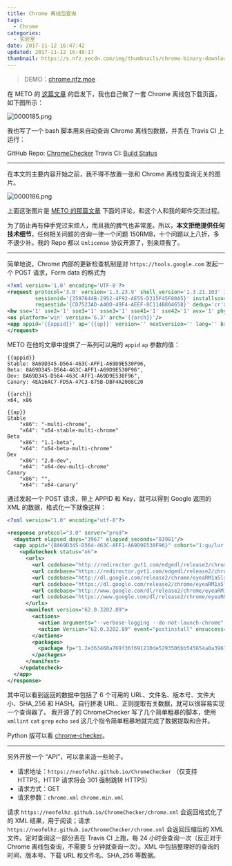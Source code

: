 ```yaml
---
title: Chrome 离线包查询
tags:
  - Chrome
categories:
  - 实验室
date: 2017-11-12 16:47:42
updated: 2017-11-12 16:48:17
thumbnail: https://s.nfz.yecdn.com/img/thumbnails/chrome-binary-download.png!blogth
---
```


> DEMO：[chrome.nfz.moe](https://chrome.nfz.moe)

<!--more-->

在 METO 的 [这篇文章](https://i-meto.com/chrome-binary/) 的启发下，我也自己做了一套 Chrome 离线包下载页面，如下图所示：

![0000185.png](https://bbs-static.nfz.yecdn.com/i/0000185.png)

我也写了一个 bash 脚本用来自动查询 Chrome 离线包数据，并丢在 Travis CI 上运行：

GitHub Repo: [ChromeChecker](https://github.com/neoFelhz/ChromeChecker)
Travis CI: [Build Status](https://travis-ci.org/neoFelhz/ChromeChecker)

-----

在本文的主要内容开始之前，我不得不放置一张和 Chrome 离线包查询无关的图片。

![0000186.png](https://bbs-static.nfz.yecdn.com/i/0000186.png)

上面这张图片是 [METO 的那篇文章](https://i-meto.com/chrome-binary/) 下面的评论，和这个人和我的邮件交流过程。

为了防止再有伸手党过来烦人，而且我的脾气也非常差。所以，**本文拒绝提供任何技术细节**，任何相关问题的咨询一律一个问题 150RMB，十个问题以上八折，多不退少补。我的 Repo 都以 `Unlicense` 协议开源了，别来烦我了。

-----

简单地说，Chrome 内部的更新检查机制是对 `https://tools.google.com` 发起一个 POST 请求，Form data 的格式为

```xml
<?xml version='1.0' encoding='UTF-8'?>
<request protocol='3.0' version='1.3.23.9' shell_version='1.3.21.103' ismachine='0'
         sessionid='{3597644B-2952-4F92-AE55-D315F45F80A5}' installsource='ondemandcheckforupdate'
         requestid='{CD7523AD-A40D-49F4-AEEF-8C114B804658}' dedup='cr'>
<hw sse='1' sse2='1' sse3='1' ssse3='1' sse41='1' sse42='1' avx='1' physmemory='12582912' />
<os platform='win' version='6.3' arch='{{arch}}'/>
<app appid='{{appid}}' ap='{{ap}}' version='' nextversion='' lang='' brand='GGLS' client=''><updatecheck/></app>
</request>
```

METO 在他的文章中提供了一系列可以用的 `appid` `ap` 参数的值：

```
{{appid}}
Stable: 8A69D345-D564-463C-AFF1-A69D9E530F96,
Beta: 8A69D345-D564-463C-AFF1-A69D9E530F96",
Dev: 8A69D345-D564-463C-AFF1-A69D9E530F96",
Canary: 4EA16AC7-FD5A-47C3-875B-DBF4A2008C20
```
```
{{arch}}
x64, x86
```
```
{{ap}}
Stable
    "x86": "-multi-chrome",
    "x64": "x64-stable-multi-chrome"
Beta
    "x86": "1.1-beta",
    "x64": "x64-beta-multi-chrome"
Dev
    "x86": "2.0-dev",
    "x64": "x64-dev-multi-chrome"
Canary
    "x86": "",
    "x64": "x64-canary"
```

通过发起一个 POST 请求，带上 APPID 和 Key，就可以得到 Google 返回的 XML 的数据，格式化一下就像这样：

```xml
<?xml version="1.0" encoding="utf-8"?>

<response protocol="3.0" server="prod">
  <daystart elapsed_days="3967" elapsed_seconds="83981"/>
  <app appid="{8A69D345-D564-463C-AFF1-A69D9E530F96}" cohort="1:gu/lur:" cohortname="62_89_win" status="ok">
    <updatecheck status="ok">
      <urls>
        <url codebase="http://redirector.gvt1.com/edgedl/release2/chrome/eyeaRM1a5ls_62.0.3202.89/"/>
        <url codebase="https://redirector.gvt1.com/edgedl/release2/chrome/eyeaRM1a5ls_62.0.3202.89/"/>
        <url codebase="http://dl.google.com/release2/chrome/eyeaRM1a5ls_62.0.3202.89/"/>
        <url codebase="https://dl.google.com/release2/chrome/eyeaRM1a5ls_62.0.3202.89/"/>
        <url codebase="http://www.google.com/dl/release2/chrome/eyeaRM1a5ls_62.0.3202.89/"/>
        <url codebase="https://www.google.com/dl/release2/chrome/eyeaRM1a5ls_62.0.3202.89/"/>
      </urls>
      <manifest version="62.0.3202.89">
        <actions>
          <action arguments="--verbose-logging --do-not-launch-chrome" event="install" run="62.0.3202.89_chrome_installer.exe"/>
          <action Version="62.0.3202.89" event="postinstall" onsuccess="exitsilentlyonlaunchcmd"/>
        </actions>
        <packages>
          <package fp="1.2e363460a769f36f691210de5293506bb545654a0a3967a5c3fbcb1d9c582343" hash="62+NhjmNmmu/IItr6bxA2FE0FQY=" hash_sha256="2e363460a769f36f691210de5293506bb545654a0a3967a5c3fbcb1d9c582343" name="62.0.3202.89_chrome_installer.exe" required="true" size="45365352"/>
        </packages>
      </manifest>
    </updatecheck>
  </app>
</response>
```

其中可以看到返回的数据中包括了 6 个可用的 URL、文件名、版本号、文件大小、SHA_256 和 HASH。自行拼凑 URL、正则提取有关数据，就可以很容易实现一个查询器了。
我开源了的 ChromeChecker 写了几个简单粗暴的脚本，使用 `xmllint` `cat` `grep` `echo` `sed` 这几个指令简单粗暴地就完成了数据提取和合并。

Python 版可以看 [chrome-checker](https://github.com/unnamed5719/chrome-checker)。

----

另外开放一个 “API”，可以拿来造一些轮子。

- 请求地址：`https://neofelhz.github.io/ChromeChecker` （仅支持 HTTPS，HTTP 请求将会 301 强制跳转 HTTPS）
- 请求方式：GET
- 请求参数：`chrome.xml` `chrome.min.xml`

请求 `https://neofelhz.github.io/ChromeChecker/chrome.xml` 会返回格式化了的 XML 结果，用于阅读；请求 `https://neofelhz.github.io/ChromeChecker/chrome.xml` 会返回压缩后的 XML 文件。定时查询这一部分丢在 Travis CI 上跑，每 24 小时会查询一次（反正对于 Chrome 离线包查询，不需要 5 分钟就查询一次）。XML 中包括整理好的查询的时间、版本号、下载 URL 和文件名、SHA_256 等数据。
